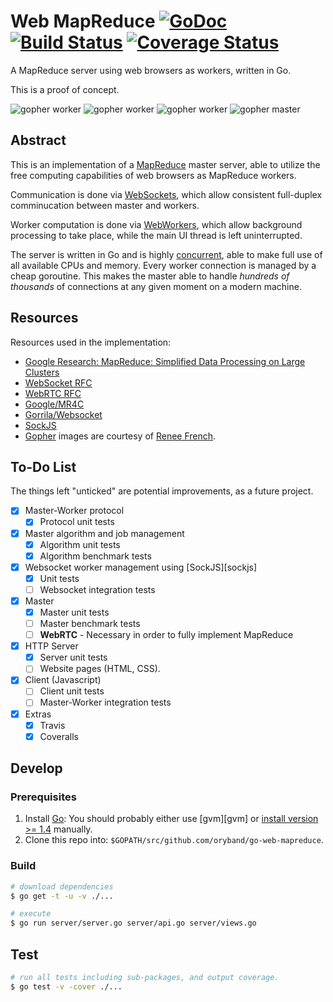 # Web MapReduce [![GoDoc][godoc image]][godoc] [![Build Status][travis image]][travis] [![Coverage Status][coveralls image]][coveralls]

A MapReduce server using web browsers as workers, written in Go.

This is a proof of concept.

![gopher worker][gopher worker] ![gopher worker][gopher worker] ![gopher worker][gopher worker] ![gopher master][gopher master]

## Abstract

This is an implementation of a [MapReduce][mapreduce] master server,
able to utilize the free computing capabilities of web browsers as MapReduce workers.

Communication is done via [WebSockets][websockets],
which allow consistent full-duplex comminucation between master and workers.

Worker computation is done via [WebWorkers][webworkers],
which allow background processing to take place, while the main UI thread is left uninterrupted.

The server is written in Go and is highly [concurrent][concurrency],
able to make full use of all available CPUs and memory.
Every worker connection is managed by a cheap goroutine.
This makes the master able to handle *hundreds of thousands* of connections at any given moment
on a modern machine.

## Resources

Resources used in the implementation:

- [Google Research: MapReduce: Simplified Data Processing on Large Clusters](http://research.google.com/archive/mapreduce.html)
- [WebSocket RFC](https://tools.ietf.org/html/rfc6455)
- [WebRTC RFC](http://webrtc.org/)
- [Google/MR4C](https://github.com/google/mr4c)
- [Gorrila/Websocket](https://github.com/gorilla/websocket)
- [SockJS](https://github.com/sockjs/sockjs-client)
- [Gopher][go gopher] images are courtesy of [Renee French][renee french].

## To-Do List

The things left "unticked" are potential improvements, as a future project.

- [x] Master-Worker protocol
  - [x] Protocol unit tests
- [x] Master algorithm and job management
  - [x] Algorithm unit tests
  - [x] Algorithm benchmark tests
- [x] Websocket worker management using [SockJS][sockjs]
  - [x] Unit tests
  - [ ] Websocket integration tests
- [x] Master
  - [x] Master unit tests
  - [ ] Master benchmark tests
  - [ ] **WebRTC** - Necessary in order to fully implement MapReduce
- [x] HTTP Server
  - [x] Server unit tests
  - [ ] Website pages (HTML, CSS).
- [x] Client (Javascript)
  - [ ] Client unit tests
  - [ ] Master-Worker integration tests
- [x] Extras
  - [x] Travis
  - [x] Coveralls

## Develop

### Prerequisites

1. Install [Go][go]: You should probably either use [gvm][gvm] or [install version >= 1.4][go-dl] manually.
1. Clone this repo into: `$GOPATH/src/github.com/oryband/go-web-mapreduce`.

### Build

```bash
# download dependencies
$ go get -t -u -v ./...

# execute
$ go run server/server.go server/api.go server/views.go
```

## Test

```bash
# run all tests including sub-packages, and output coverage.
$ go test -v -cover ./...
```

[godoc]: https://godoc.org/github.com/oryband/go-web-mapreduce
[godoc image]: https://godoc.org/github.com/oryband/go-web-mapreduce?status.svg
[travis image]: https://travis-ci.org/oryband/go-web-mapreduce.svg
[travis]: https://travis-ci.org/oryband/go-web-mapreduce
[coveralls image]: https://coveralls.io/repos/oryband/go-web-mapreduce/badge.svg?branch=master
[coveralls]: https://coveralls.io/r/oryband/go-web-mapreduce?branch=master
[go]: https://golang.org
[go-dl]: https://golang.org/doc/install
[mapreduce]: http://en.wikipedia.org/wiki/MapReduce
[websockets]: https://developer.mozilla.org/en/docs/WebSockets
[webworkers]: https://developer.mozilla.org/en-US/docs/Web/API/Web_Workers_API
[concurrency]: https://golang.org/doc/effective_go.html#concurrency
[gopher worker]: https://golang.org/doc/gopher/ref.png
[gopher master]: https://golang.org/doc/gopher/talks.png
[renee french]: http://reneefrench.blogspot.com
[go gopher]: https://blog.golang.org/gopher
